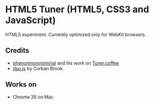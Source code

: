# HTML5 Tuner (HTML5, CSS3 and JavaScript)

HTML5 experiment. Currently optimized only for WebKit browsers.

## Credits
* [phenomnomnominal](https://github.com/phenomnomnominal) and his work on [Tuner.coffee](http://phenomnomnominal.github.com/docs/tuner.html)
* [dsp.js](https://github.com/corbanbrook/dsp.js/) by Corban Brook

## Works on
* Chrome 26 on Mac